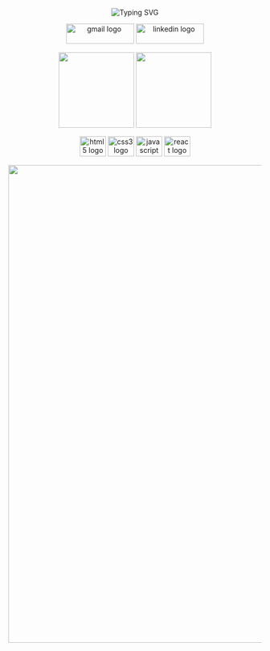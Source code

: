 <p align="center">
  <img src="https://readme-typing-svg.demolab.com?font=Lisu+Bosa&weight=700&size=40&duration=3500&pause=1000&color=D9DDF7&center=true&vCenter=true&repeat=true&width=670&height=80&lines=Ol%C3%A1%2C+mundo!!;Meu+Nome+%C3%A9+Washington;Sou+desenvolvedor+e+estudante+de+ADS" alt="Typing SVG">
</p>

<p align="center">
  <a href="mailto:washingtonlopes2003@gmail.com"><img src="https://img.shields.io/static/v1?message=Gmail&logo=gmail&label=&color=D14836&logoColor=white&labelColor=&style=for-the-badge" height="40" width="135" alt="gmail logo"></a>
  <a href="linkedin.com/in/washingtonlopess"><img src="https://img.shields.io/static/v1?message=LinkedIn&logo=linkedin&label=&color=0077B5&logoColor=white&labelColor=&style=for-the-badge" height="40" width="135" alt="linkedin logo"></a>
  
</p>

<p align="center">
  <img height="150" src="https://github-readme-stats.vercel.app/api?username=washingtonlopesss&theme=transparent">
  <img height="150" src="https://github-readme-stats.vercel.app/api/top-langs?username=washingtonlopesss&layout=compact&langs_count=8&card_width=320&theme=transparent">
</p>

<p align="center">
  <img src="https://cdn.jsdelivr.net/gh/devicons/devicon/icons/html5/html5-original.svg" height="40" width="52" alt="html5 logo">
  <img src="https://cdn.jsdelivr.net/gh/devicons/devicon/icons/css3/css3-original.svg" height="40" width="52" alt="css3 logo">
  <img src="https://cdn.jsdelivr.net/gh/devicons/devicon/icons/javascript/javascript-original.svg" height="40" width="52" alt="javascript logo">
  <img src="https://cdn.jsdelivr.net/gh/devicons/devicon/icons/react/react-original.svg" height="40" width="52" alt="react logo">
</p>

<p align="center">
  <img src="https://raw.githubusercontent.com/andreasbm/readme/master/assets/lines/rainbow.png" width="950">
</p>

